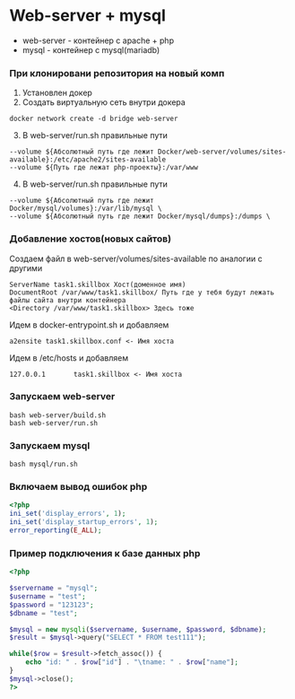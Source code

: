# Web-server + mysql
- web-server - контейнер с apache + php
- mysql - контейнер с mysql(mariadb) 

### При клонировани репозитория на новый комп
1. Установлен докер
2. Создать виртуальную сеть внутри докера
```
docker network create -d bridge web-server
```
3. В web-server/run.sh правильные пути
```shell
--volume ${Абсолютный путь где лежит Docker/web-server/volumes/sites-available}:/etc/apache2/sites-available
--volume ${Путь где лежат php-проекты}:/var/www
```
4. В web-server/run.sh правильные пути
```shell
--volume ${Абсолютный путь где лежит Docker/mysql/volumes}:/var/lib/mysql \
--volume ${Абсолютный путь где лежит Docker/mysql/dumps}:/dumps \
```

### Добавление хостов(новых сайтов)
Создаем файл в web-server/volumes/sites-available по аналогии с другими

```
ServerName task1.skillbox Хост(доменное имя)
DocumentRoot /var/www/task1.skillbox/ Путь где у тебя будут лежать файлы сайта внутри контейнера
<Directory /var/www/task1.skillbox> Здесь тоже
```

Идем в docker-entrypoint.sh и добавляем 
```
a2ensite task1.skillbox.conf <- Имя хоста
```

Идем в /etc/hosts и добавляем
```
127.0.0.1       task1.skillbox <- Имя хоста
```

### Запускаем web-server
```shell
bash web-server/build.sh
bash web-server/run.sh
```

### Запускаем mysql
```shell
bash mysql/run.sh
```

### Включаем вывод ошибок php
```php
<?php
ini_set('display_errors', 1);
ini_set('display_startup_errors', 1);
error_reporting(E_ALL);
```

### Пример подключения к базе данных php
```php
<?php

$servername = "mysql";
$username = "test";
$password = "123123";
$dbname = "test";

$mysql = new mysqli($servername, $username, $password, $dbname);
$result = $mysql->query("SELECT * FROM test111");

while($row = $result->fetch_assoc()) {
    echo "id: " . $row["id"] . "\tname: " . $row["name"];
}
$mysql->close();
?>
```
